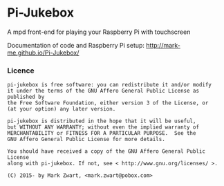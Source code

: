 Pi-Jukebox
==========

A mpd front-end for playing your Raspberry Pi with touchscreen

Documentation of code and Raspberry Pi setup: 
http://mark-me.github.io/Pi-Jukebox/

### Licence
```
pi-jukebox is free software: you can redistribute it and/or modify
it under the terms of the GNU Affero General Public License as published by
the Free Software Foundation, either version 3 of the License, or
(at your option) any later version.

pi-jukebox is distributed in the hope that it will be useful,
but WITHOUT ANY WARRANTY; without even the implied warranty of
MERCHANTABILITY or FITNESS FOR A PARTICULAR PURPOSE.  See the
GNU Affero General Public License for more details.

You should have received a copy of the GNU Affero General Public License
along with pi-jukebox. If not, see < http://www.gnu.org/licenses/ >.

(C) 2015- by Mark Zwart, <mark.zwart@pobox.com>
```